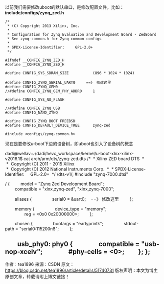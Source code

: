以前我们需要修改uboot的默认串口，是修改配置文件。比如：
**include/configs/zynq_zed.h**
```
/*
 * (C) Copyright 2013 Xilinx, Inc.
 *
 * Configuration for Zynq Evaluation and Development Board - ZedBoard
 * See zynq-common.h for Zynq common configs
 *
 * SPDX-License-Identifier:     GPL-2.0+
 */

#ifndef __CONFIG_ZYNQ_ZED_H
#define __CONFIG_ZYNQ_ZED_H

#define CONFIG_SYS_SDRAM_SIZE           (896 * 1024 * 1024)

#define CONFIG_ZYNQ_SERIAL_UART0     ==》 修改这里
#define CONFIG_ZYNQ_GEM0
//#define CONFIG_ZYNQ_GEM_PHY_ADDR0     1

#define CONFIG_SYS_NO_FLASH

//#define CONFIG_ZYNQ_USB
#define CONFIG_NAND_ZYNQ

#define CONFIG_ZYNQ_BOOT_FREEBSD
#define CONFIG_DEFAULT_DEVICE_TREE      zynq-zed

#include <configs/zynq-common.h>
```


现在是要修改u-boot下边的设备树，即uboot也引入了设备树的概念

dadi@wellav:~/dadi/hevc_workspace/kernel/u-boot-xlnx-xilinx-v2016.1$ cat arch/arm/dts/zynq-zed.dts
/*
 * Xilinx ZED board DTS
 *
 *  Copyright (C) 2011 - 2015 Xilinx
 *  Copyright (C) 2012 National Instruments Corp.
 *
 * SPDX-License-Identifier:     GPL-2.0+
 */
/dts-v1/;
#include "zynq-7000.dtsi"

/ {
        model = "Zynq Zed Development Board";
        compatible = "xlnx,zynq-zed", "xlnx,zynq-7000";

        aliases {
                serial0 = &uart0;    ==》 修改这里
        };

        memory {
                device_type = "memory";
                reg = <0x0 0x20000000>;
        };

        chosen {
                bootargs = "earlyprintk";
                stdout-path = "serial0:115200n8";
        };

        usb_phy0: phy0 {
                compatible = "usb-nop-xceiv";
                #phy-cells = <0>;
        };
};
--------------------- 
作者：tea1896 
来源：CSDN 
原文：https://blog.csdn.net/tea1896/article/details/51740731 
版权声明：本文为博主原创文章，转载请附上博文链接！